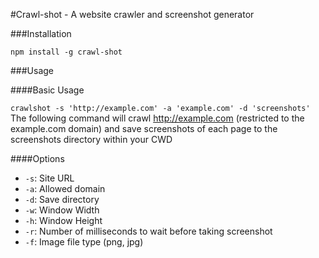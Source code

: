 #Crawl-shot - A website crawler and screenshot generator

###Installation

`npm install -g crawl-shot`

###Usage

####Basic Usage

`crawlshot -s 'http://example.com' -a 'example.com' -d 'screenshots'`
The following command will crawl http://example.com (restricted to the example.com domain) and save screenshots of each page to the screenshots directory within your CWD

####Options

- `-s`: Site URL
- `-a`: Allowed domain
- `-d`: Save directory
- `-w`: Window Width
- `-h`: Window Height
- `-r`: Number of milliseconds to wait before taking screenshot
- `-f`: Image file type (png, jpg)